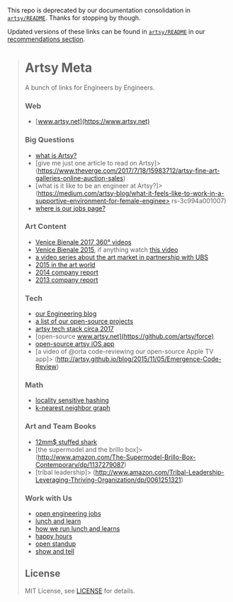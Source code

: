 This repo is deprecated by our documentation consolidation in [`artsy/README`](https://github.com/artsy/README/).
Thanks for stopping by though.

Updated versions of these links can be found in [`artsy/README`](https://github.com/artsy/README/) in our
[recommendations section](https://github.com/artsy/README/tree/master/recommendations).

> # Artsy Meta
>
> A bunch of links for Engineers by Engineers.
>
> ### Web
>
> - [www.artsy.net](https://www.artsy.net)
>
> ### Big Questions
>
> - [what is Artsy?](meta/what_is_artsy.md)
> - [give me just one article to read on Artsy]>
>   (https://www.theverge.com/2017/7/18/15983712/artsy-fine-art-galleries-online-auction-sales)
> - [what is it like to be an engineer at Artsy?]>
>   (https://medium.com/artsy-blog/what-it-feels-like-to-work-in-a-supportive-environment-for-female-enginee>
>   rs-3c994a001007)
> - [where is our jobs page?](https://www.artsy.net/jobs)
>
> ### Art Content
>
> - [Venice Bienale 2017 360° videos](https://www.artsy.net/venice-biennale/toward-venice)
> - [Venice Bienale 2015](https://www.artsy.net/venice-biennale-2015), if anything watch
>   [this video](https://www.artsy.net/article/artsy-editorial-video-the-history-of-the-venice-biennale)
> - [a video series about the art market in partnership with UBS](https://www.artsy.net/art-market-series)
> - [2015 in the art world](https://www.artsy.net/article/artsy-editorial-2015-the-year-in-art)
> - [2014 company report](http://2014.artsy.net)
> - [2013 company report](http://2013.artsy.net)
>
> ### Tech
>
> - [our Engineering blog](http://artsy.github.io)
> - [a list of our open-source projects](http://artsy.github.io/open-source)
> - [artsy tech stack circa 2017](https://artsy.github.io/blog/2017/04/14/artsy-technology-stack-2017/)
> - [open-source www.artsy.net](https://github.com/artsy/force)
> - [open-source artsy iOS app](https://github.com/artsy/eigen)
> - [a video of @orta code-reviewing our open-source Apple TV app]>
>   (http://artsy.github.io/blog/2015/11/05/Emergence-Code-Review)
>
> ### Math
>
> - [locality sensitive hashing](http://www.mit.edu/~andoni/LSH)
> - [k-nearest neighbor graph](http://www.cs.princeton.edu/cass/papers/www11.pdf)
>
> ### Art and Team Books
>
> - [12mm$ stuffed shark](http://www.amazon.com/The-Million-Stuffed-Shark-Contemporary/dp/0230620590)
> - [the supermodel and the brillo box]>
>   (http://www.amazon.com/The-Supermodel-Brillo-Box-Contemporary/dp/1137279087)
> - [tribal leadership]> (http://www.amazon.com/Tribal-Leadership-Leveraging-Thriving-Organization/dp/0061251321)
>
> ### Work with Us
>
> - [open engineering jobs](https://www.artsy.net/jobs#engineering)
> - [lunch and learn](meta/lunch_and_learn.md)
> - [how we run lunch and learns](meta/running_lunch_and_learn.md)
> - [happy hours](meta/happy_hour.md)
> - [open standup](meta/open_standup.md)
> - [show and tell](meta/show_and_tell.md)
>
> ## License
>
> MIT License, see [LICENSE](LICENSE) for details.
